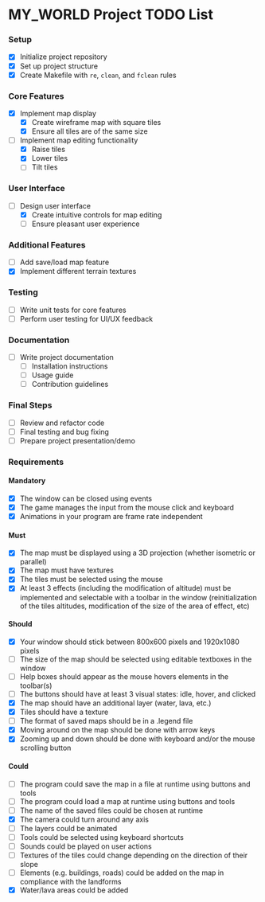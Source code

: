 # MY_WORLD Project TODO List

### Setup
- [x] Initialize project repository
- [x] Set up project structure
- [x] Create Makefile with `re`, `clean`, and `fclean` rules

### Core Features
- [x] Implement map display
    - [x] Create wireframe map with square tiles
    - [x] Ensure all tiles are of the same size
- [ ] Implement map editing functionality
    - [x] Raise tiles
    - [x] Lower tiles
    - [ ] Tilt tiles

### User Interface
- [ ] Design user interface
    - [x] Create intuitive controls for map editing
    - [ ] Ensure pleasant user experience

### Additional Features
- [ ] Add save/load map feature
- [x] Implement different terrain textures

### Testing
- [ ] Write unit tests for core features
- [ ] Perform user testing for UI/UX feedback

### Documentation
- [ ] Write project documentation
    - [ ] Installation instructions
    - [ ] Usage guide
    - [ ] Contribution guidelines

### Final Steps
- [ ] Review and refactor code
- [ ] Final testing and bug fixing
- [ ] Prepare project presentation/demo

### Requirements

#### Mandatory
- [x] The window can be closed using events
- [x] The game manages the input from the mouse click and keyboard
- [x] Animations in your program are frame rate independent

#### Must
- [x] The map must be displayed using a 3D projection (whether isometric or parallel)
- [x] The map must have textures
- [x] The tiles must be selected using the mouse
- [x] At least 3 effects (including the modification of altitude) must be implemented and selectable with a toolbar in the window (reinitialization of the tiles  altitudes, modification of the size of the area of effect, etc)

#### Should
- [x] Your window should stick between 800x600 pixels and 1920x1080 pixels
- [ ] The size of the map should be selected using editable textboxes in the window
- [ ] Help boxes should appear as the mouse hovers elements in the toolbar(s)
- [ ] The buttons should have at least 3 visual states: idle, hover, and clicked
- [x] The map should have an additional layer (water, lava, etc.)
- [x] Tiles should have a texture
- [ ] The format of saved maps should be in a .legend file
- [x] Moving around on the map should be done with arrow keys
- [x] Zooming up and down should be done with keyboard and/or the mouse scrolling button

#### Could
- [ ] The program could save the map in a file at runtime using buttons and tools
- [ ] The program could load a map at runtime using buttons and tools
- [ ] The name of the saved files could be chosen at runtime
- [x] The camera could turn around any axis
- [ ] The layers could be animated
- [ ] Tools could be selected using keyboard shortcuts
- [ ] Sounds could be played on user actions
- [ ] Textures of the tiles could change depending on the direction of their slope
- [ ] Elements (e.g. buildings, roads) could be added on the map in compliance with the landforms
- [x] Water/lava areas could be added